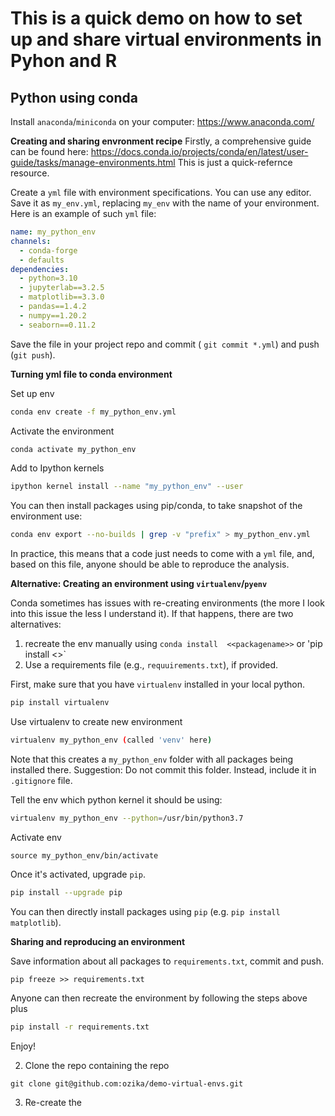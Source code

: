 # This is a quick demo on how to set up and share virtual environments in Pyhon and R 

## Python using conda
Install `anaconda`/`miniconda` on your computer: https://www.anaconda.com/

**Creating and sharing envronment recipe** 
Firstly, a comprehensive guide can be found here: https://docs.conda.io/projects/conda/en/latest/user-guide/tasks/manage-environments.html 
This is just a quick-refernce resource. 

Create a `yml` file with environment specifications. You can use any editor. Save it as `my_env.yml`, replacing `my_env` with the name of your environment. 
Here is an example of such `yml` file: 

```yml
name: my_python_env
channels:
  - conda-forge
  - defaults
dependencies:
  - python=3.10
  - jupyterlab==3.2.5
  - matplotlib==3.3.0
  - pandas==1.4.2
  - numpy==1.20.2
  - seaborn==0.11.2
```

Save the file in your project repo and commit ( `git commit *.yml`) and push (`git push`).

**Turning yml file to conda environment**

Set up env 

```bash
conda env create -f my_python_env.yml
```

Activate the environment 

```bash
conda activate my_python_env
```

Add to Ipython kernels 

```bash
ipython kernel install --name "my_python_env" --user
```

You can then install packages using pip/conda, to take snapshot of the environment use:

```bash
conda env export --no-builds | grep -v "prefix" > my_python_env.yml
```

In practice, this means that a code just needs to come with a `yml` file, and, based on this file, anyone should be able to reproduce the analysis. 

**Alternative: Creating an environment using `virtualenv`/`pyenv`**

Conda sometimes has issues with re-creating environments (the more I look into this issue the less I understand it).  If that happens, there are two alternatives: 
1) recreate the env manually using `conda install  <<packagename>>` or 'pip install <<packagename>>`
2) Use a requirements file (e.g., `requuirements.txt`), if provided. 

First, make sure that you have `virtualenv` installed in your local python. 

```bash
pip install virtualenv
```
Use virtualenv to create new environment

```bash
virtualenv my_python_env (called 'venv' here)
```
Note that this creates a `my_python_env` folder with all packages being installed there. 
Suggestion: Do not commit this folder. Instead, include it in `.gitignore` file. 

Tell the env which python kernel it should be using: 

```bash
virtualenv my_python_env --python=/usr/bin/python3.7
```

Activate env

```
source my_python_env/bin/activate 
```
Once it's activated, upgrade `pip`. 

```bash
pip install --upgrade pip
```

You can then directly install packages using `pip` (e.g. `pip install matplotlib`). 

**Sharing and reproducing an environment** 

Save information about all packages to `requirements.txt`, commit and push. 

```
pip freeze >> requirements.txt
``` 

Anyone can then recreate the environment by following the steps above plus

```bash
pip install -r requirements.txt

```

Enjoy! 














2. Clone the repo containing the  repo
```
git clone git@github.com:ozika/demo-virtual-envs.git
```
3. Re-create the  
